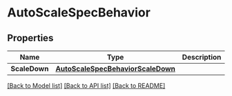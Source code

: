 # AutoScaleSpecBehavior

## Properties
Name | Type | Description | Notes
------------ | ------------- | ------------- | -------------
**ScaleDown** | [**AutoScaleSpecBehaviorScaleDown**](AutoScaleSpec_behavior_scaleDown.md) |  | [optional] 

[[Back to Model list]](../README.md#documentation-for-models) [[Back to API list]](../README.md#documentation-for-api-endpoints) [[Back to README]](../README.md)


